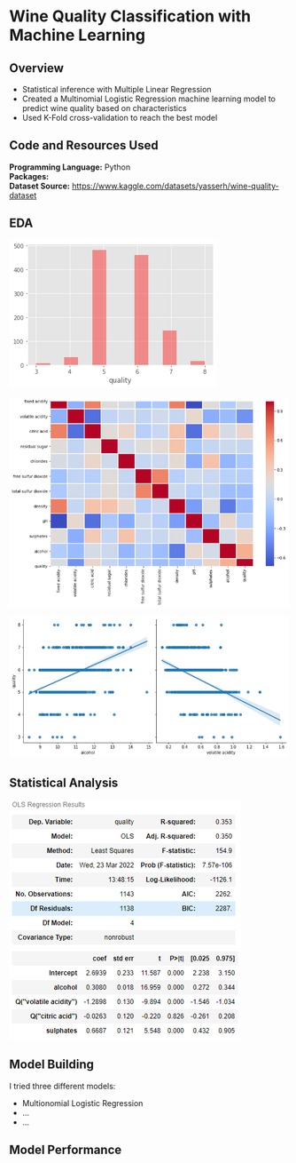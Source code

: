 # Wine Quality Classification with Machine Learning

## Overview
* Statistical inference with Multiple Linear Regression
* Created a Multinomial Logistic Regression machine learning model to predict wine quality based on characteristics
* Used K-Fold cross-validation to reach the best model

## Code and Resources Used

**Programming Language:** Python  
**Packages:**  
**Dataset Source:** https://www.kaggle.com/datasets/yasserh/wine-quality-dataset

## EDA

![](quality_dist.png)

![](characteristics_heatmap.png)

![](quality_alcohol_volatile_pair.png)

## Statistical Analysis

![](multi_regression.PNG)

## Model Building

I tried three different models:
* Multionomial Logistic Regression
* ...
* ...

## Model Performance
